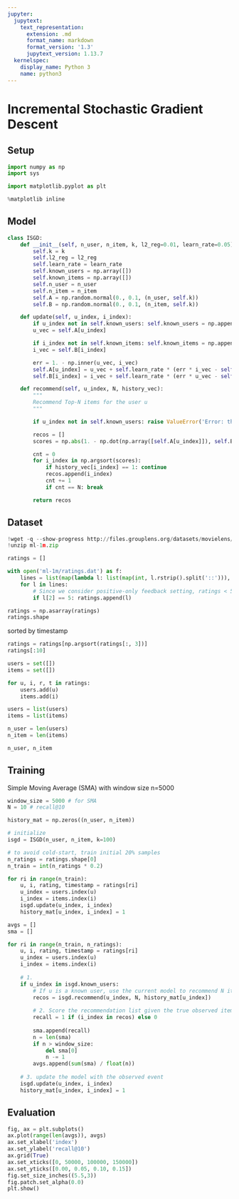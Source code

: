```yaml
---
jupyter:
  jupytext:
    text_representation:
      extension: .md
      format_name: markdown
      format_version: '1.3'
      jupytext_version: 1.13.7
  kernelspec:
    display_name: Python 3
    name: python3
---
```


<!-- #region id="w2Y4fFh5MlG-" -->
# Incremental Stochastic Gradient Descent
<!-- #endregion -->

<!-- #region id="7NDmk2h8NZZ0" -->
## Setup
<!-- #endregion -->

```python id="gqLbUBEwNZ_z" executionInfo={"status": "ok", "timestamp": 1635161607410, "user_tz": -330, "elapsed": 666, "user": {"displayName": "Sparsh Agarwal", "photoUrl": "https://lh3.googleusercontent.com/a/default-user=s64", "userId": "13037694610922482904"}}
import numpy as np
import sys

import matplotlib.pyplot as plt
```

```python id="MGbk-SC4Obq-" executionInfo={"status": "ok", "timestamp": 1635161608110, "user_tz": -330, "elapsed": 5, "user": {"displayName": "Sparsh Agarwal", "photoUrl": "https://lh3.googleusercontent.com/a/default-user=s64", "userId": "13037694610922482904"}}
%matplotlib inline
```

<!-- #region id="ksIFFATiNbs8" -->
## Model
<!-- #endregion -->

```python id="NBw6cf_1NcNn" executionInfo={"status": "ok", "timestamp": 1635161609840, "user_tz": -330, "elapsed": 12, "user": {"displayName": "Sparsh Agarwal", "photoUrl": "https://lh3.googleusercontent.com/a/default-user=s64", "userId": "13037694610922482904"}}
class ISGD:
    def __init__(self, n_user, n_item, k, l2_reg=0.01, learn_rate=0.05):
        self.k = k
        self.l2_reg = l2_reg
        self.learn_rate = learn_rate
        self.known_users = np.array([])
        self.known_items = np.array([])
        self.n_user = n_user
        self.n_item = n_item
        self.A = np.random.normal(0., 0.1, (n_user, self.k))
        self.B = np.random.normal(0., 0.1, (n_item, self.k))

    def update(self, u_index, i_index):
        if u_index not in self.known_users: self.known_users = np.append(self.known_users, u_index)
        u_vec = self.A[u_index]

        if i_index not in self.known_items: self.known_items = np.append(self.known_items, i_index)
        i_vec = self.B[i_index]

        err = 1. - np.inner(u_vec, i_vec)
        self.A[u_index] = u_vec + self.learn_rate * (err * i_vec - self.l2_reg * u_vec)
        self.B[i_index] = i_vec + self.learn_rate * (err * u_vec - self.l2_reg * i_vec)

    def recommend(self, u_index, N, history_vec):
        """
        Recommend Top-N items for the user u
        """

        if u_index not in self.known_users: raise ValueError('Error: the user is not known.')

        recos = []
        scores = np.abs(1. - np.dot(np.array([self.A[u_index]]), self.B.T)).reshape(self.B.shape[0])

        cnt = 0
        for i_index in np.argsort(scores):
            if history_vec[i_index] == 1: continue
            recos.append(i_index)
            cnt += 1
            if cnt == N: break

        return recos
```

<!-- #region id="eCK3lTm9NlJB" -->
## Dataset
<!-- #endregion -->

```python colab={"base_uri": "https://localhost:8080/"} id="8Xvnsut9NmRL" executionInfo={"status": "ok", "timestamp": 1635161378610, "user_tz": -330, "elapsed": 3026, "user": {"displayName": "Sparsh Agarwal", "photoUrl": "https://lh3.googleusercontent.com/a/default-user=s64", "userId": "13037694610922482904"}} outputId="a6eca3c0-d45e-496b-89ba-0659a9c55220"
!wget -q --show-progress http://files.grouplens.org/datasets/movielens/ml-1m.zip
!unzip ml-1m.zip
```

```python colab={"base_uri": "https://localhost:8080/"} id="5FtYxISONn9y" executionInfo={"status": "ok", "timestamp": 1635161943005, "user_tz": -330, "elapsed": 3826, "user": {"displayName": "Sparsh Agarwal", "photoUrl": "https://lh3.googleusercontent.com/a/default-user=s64", "userId": "13037694610922482904"}} outputId="957469b5-56c4-48a1-ff20-572341a41bc8"
ratings = []

with open('ml-1m/ratings.dat') as f:
    lines = list(map(lambda l: list(map(int, l.rstrip().split('::'))), f.readlines()))
    for l in lines:
        # Since we consider positive-only feedback setting, ratings < 5 will be excluded.
        if l[2] == 5: ratings.append(l)

ratings = np.asarray(ratings)
ratings.shape
```

<!-- #region id="M5iYJ5R3O17t" -->
sorted by timestamp
<!-- #endregion -->

```python colab={"base_uri": "https://localhost:8080/"} id="SylXf9EJP1tr" executionInfo={"status": "ok", "timestamp": 1635161966125, "user_tz": -330, "elapsed": 11, "user": {"displayName": "Sparsh Agarwal", "photoUrl": "https://lh3.googleusercontent.com/a/default-user=s64", "userId": "13037694610922482904"}} outputId="26d28037-85a4-43c4-92fe-c4ed43bcd83e"
ratings = ratings[np.argsort(ratings[:, 3])]
ratings[:10]
```

```python colab={"base_uri": "https://localhost:8080/"} id="cnn8enF2P3cO" executionInfo={"status": "ok", "timestamp": 1635161976973, "user_tz": -330, "elapsed": 588, "user": {"displayName": "Sparsh Agarwal", "photoUrl": "https://lh3.googleusercontent.com/a/default-user=s64", "userId": "13037694610922482904"}} outputId="96d6a502-d7b8-4bed-821b-7dbee47da7ee"
users = set([])
items = set([])

for u, i, r, t in ratings:
    users.add(u)
    items.add(i)

users = list(users)
items = list(items)

n_user = len(users)
n_item = len(items)

n_user, n_item
```

<!-- #region id="ZSAq2_lHOpoL" -->
## Training

Simple Moving Average (SMA) with window size n=5000
<!-- #endregion -->

```python id="I6T01H5TOt07" executionInfo={"status": "ok", "timestamp": 1635162171618, "user_tz": -330, "elapsed": 179260, "user": {"displayName": "Sparsh Agarwal", "photoUrl": "https://lh3.googleusercontent.com/a/default-user=s64", "userId": "13037694610922482904"}}
window_size = 5000 # for SMA
N = 10 # recall@10

history_mat = np.zeros((n_user, n_item))

# initialize
isgd = ISGD(n_user, n_item, k=100)

# to avoid cold-start, train initial 20% samples
n_ratings = ratings.shape[0]
n_train = int(n_ratings * 0.2)

for ri in range(n_train):
    u, i, rating, timestamp = ratings[ri]
    u_index = users.index(u)
    i_index = items.index(i)
    isgd.update(u_index, i_index)
    history_mat[u_index, i_index] = 1

avgs = []
sma = []

for ri in range(n_train, n_ratings):
    u, i, rating, timestamp = ratings[ri]
    u_index = users.index(u)
    i_index = items.index(i)
    
    # 1.
    if u_index in isgd.known_users:
        # If u is a known user, use the current model to recommend N items,
        recos = isgd.recommend(u_index, N, history_mat[u_index])
        
        # 2. Score the recommendation list given the true observed item i
        recall = 1 if (i_index in recos) else 0
        
        sma.append(recall)
        n = len(sma)
        if n > window_size: 
            del sma[0]
            n -= 1
        avgs.append(sum(sma) / float(n))
    
    # 3. update the model with the observed event
    isgd.update(u_index, i_index)
    history_mat[u_index, i_index] = 1
```

<!-- #region id="PSVnjSMsQAIT" -->
## Evaluation
<!-- #endregion -->

```python colab={"base_uri": "https://localhost:8080/", "height": 229} id="SL8MZZbCOltw" executionInfo={"status": "ok", "timestamp": 1635162171624, "user_tz": -330, "elapsed": 55, "user": {"displayName": "Sparsh Agarwal", "photoUrl": "https://lh3.googleusercontent.com/a/default-user=s64", "userId": "13037694610922482904"}} outputId="9bc1d881-080e-47fd-e63b-b1e2611e1e8a"
fig, ax = plt.subplots()
ax.plot(range(len(avgs)), avgs)
ax.set_xlabel('index')
ax.set_ylabel('recall@10')
ax.grid(True)
ax.set_xticks([0, 50000, 100000, 150000])
ax.set_yticks([0.00, 0.05, 0.10, 0.15])
fig.set_size_inches((5.5,3))
fig.patch.set_alpha(0.0)
plt.show()
```
